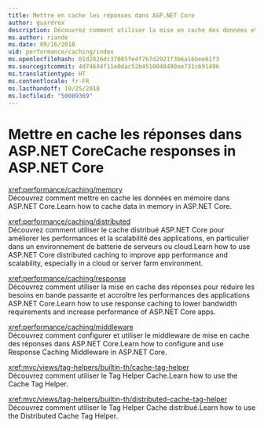 ```yaml
---
title: Mettre en cache les réponses dans ASP.NET Core
author: guardrex
description: Découvrez comment utiliser la mise en cache des données et la mise en cache des réponses pour améliorer les performances des applications ASP.NET Core.
ms.author: riande
ms.date: 09/16/2018
uid: performance/caching/index
ms.openlocfilehash: 01d2826dc37085fe4f7b7d2921f3b6a16bee61f3
ms.sourcegitcommit: 4d74644f11e0dac52b4510048490ae731c691496
ms.translationtype: HT
ms.contentlocale: fr-FR
ms.lasthandoff: 10/25/2018
ms.locfileid: "50089369"
---
```

# <a name="cache-responses-in-aspnet-core"></a><span data-ttu-id="df09e-103">Mettre en cache les réponses dans ASP.NET Core</span><span class="sxs-lookup"><span data-stu-id="df09e-103">Cache responses in ASP.NET Core</span></span>

<xref:performance/caching/memory>  
<span data-ttu-id="df09e-104">Découvrez comment mettre en cache les données en mémoire dans ASP.NET Core.</span><span class="sxs-lookup"><span data-stu-id="df09e-104">Learn how to cache data in memory in ASP.NET Core.</span></span>

<xref:performance/caching/distributed>  
<span data-ttu-id="df09e-105">Découvrez comment utiliser le cache distribué ASP.NET Core pour améliorer les performances et la scalabilité des applications, en particulier dans un environnement de batterie de serveurs ou cloud.</span><span class="sxs-lookup"><span data-stu-id="df09e-105">Learn how to use ASP.NET Core distributed caching to improve app performance and scalability, especially in a cloud or server farm environment.</span></span>

<xref:performance/caching/response>  
<span data-ttu-id="df09e-106">Découvrez comment utiliser la mise en cache des réponses pour réduire les besoins en bande passante et accroître les performances des applications ASP.NET Core.</span><span class="sxs-lookup"><span data-stu-id="df09e-106">Learn how to use response caching to lower bandwidth requirements and increase performance of ASP.NET Core apps.</span></span>

<xref:performance/caching/middleware>  
<span data-ttu-id="df09e-107">Découvrez comment configurer et utiliser le middleware de mise en cache des réponses dans ASP.NET Core.</span><span class="sxs-lookup"><span data-stu-id="df09e-107">Learn how to configure and use Response Caching Middleware in ASP.NET Core.</span></span>

<xref:mvc/views/tag-helpers/builtin-th/cache-tag-helper>  
<span data-ttu-id="df09e-108">Découvrez comment utiliser le Tag Helper Cache.</span><span class="sxs-lookup"><span data-stu-id="df09e-108">Learn how to use the Cache Tag Helper.</span></span>

<xref:mvc/views/tag-helpers/builtin-th/distributed-cache-tag-helper>  
<span data-ttu-id="df09e-109">Découvrez comment utiliser le Tag Helper Cache distribué.</span><span class="sxs-lookup"><span data-stu-id="df09e-109">Learn how to use the Distributed Cache Tag Helper.</span></span>
